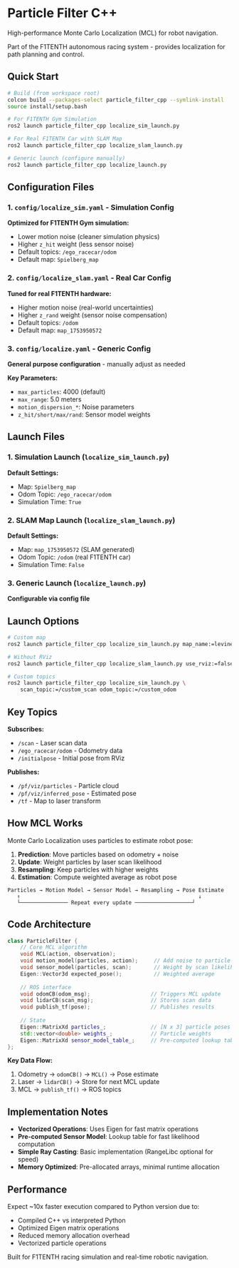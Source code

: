 # Particle Filter C++ 

High-performance Monte Carlo Localization (MCL) for robot navigation. 

Part of the F1TENTH autonomous racing system - provides localization for path planning and control.

## Quick Start

```bash
# Build (from workspace root)
colcon build --packages-select particle_filter_cpp --symlink-install
source install/setup.bash

# For F1TENTH Gym Simulation
ros2 launch particle_filter_cpp localize_sim_launch.py

# For Real F1TENTH Car with SLAM Map
ros2 launch particle_filter_cpp localize_slam_launch.py

# Generic launch (configure manually)
ros2 launch particle_filter_cpp localize_launch.py
```

## Configuration Files

### 1. `config/localize_sim.yaml` - Simulation Config
**Optimized for F1TENTH Gym simulation:**
- Lower motion noise (cleaner simulation physics)
- Higher `z_hit` weight (less sensor noise)
- Default topics: `/ego_racecar/odom`
- Default map: `Spielberg_map`

### 2. `config/localize_slam.yaml` - Real Car Config  
**Tuned for real F1TENTH hardware:**
- Higher motion noise (real-world uncertainties)
- Higher `z_rand` weight (sensor noise compensation)
- Default topics: `/odom`
- Default map: `map_1753950572`

### 3. `config/localize.yaml` - Generic Config
**General purpose configuration** - manually adjust as needed

**Key Parameters:**
- `max_particles`: 4000 (default)
- `max_range`: 5.0 meters  
- `motion_dispersion_*`: Noise parameters
- `z_hit/short/max/rand`: Sensor model weights

## Launch Files

### 1. Simulation Launch (`localize_sim_launch.py`)
**Default Settings:**
- Map: `Spielberg_map` 
- Odom Topic: `/ego_racecar/odom`
- Simulation Time: `True`

### 2. SLAM Map Launch (`localize_slam_launch.py`)
**Default Settings:**
- Map: `map_1753950572` (SLAM generated)
- Odom Topic: `/odom` (real F1TENTH car)
- Simulation Time: `False`

### 3. Generic Launch (`localize_launch.py`)
**Configurable via config file**

## Launch Options

```bash
# Custom map
ros2 launch particle_filter_cpp localize_sim_launch.py map_name:=levine

# Without RViz  
ros2 launch particle_filter_cpp localize_slam_launch.py use_rviz:=false

# Custom topics
ros2 launch particle_filter_cpp localize_sim_launch.py \
    scan_topic:=/custom_scan odom_topic:=/custom_odom
```

## Key Topics

**Subscribes:**
- `/scan` - Laser scan data
- `/ego_racecar/odom` - Odometry data  
- `/initialpose` - Initial pose from RViz

**Publishes:**
- `/pf/viz/particles` - Particle cloud
- `/pf/viz/inferred_pose` - Estimated pose
- `/tf` - Map to laser transform

## How MCL Works

Monte Carlo Localization uses particles to estimate robot pose:

1. **Prediction**: Move particles based on odometry + noise
2. **Update**: Weight particles by laser scan likelihood  
3. **Resampling**: Keep particles with higher weights
4. **Estimation**: Compute weighted average as robot pose

```
Particles → Motion Model → Sensor Model → Resampling → Pose Estimate
   ↑                                                        ↓
   └─────────────── Repeat every update ──────────────────┘
```

## Code Architecture

```cpp
class ParticleFilter {
    // Core MCL algorithm 
    void MCL(action, observation);
    void motion_model(particles, action);     // Add noise to particle motion
    void sensor_model(particles, scan);       // Weight by scan likelihood
    Eigen::Vector3d expected_pose();          // Weighted average
    
    // ROS interface
    void odomCB(odom_msg);                   // Triggers MCL update
    void lidarCB(scan_msg);                  // Stores scan data
    void publish_tf(pose);                   // Publishes results
    
    // State
    Eigen::MatrixXd particles_;              // [N x 3] particle poses
    std::vector<double> weights_;            // Particle weights
    Eigen::MatrixXd sensor_model_table_;     // Pre-computed lookup table
};
```

**Key Data Flow:**
1. Odometry → `odomCB()` → `MCL()` → Pose estimate
2. Laser → `lidarCB()` → Store for next MCL update
3. MCL → `publish_tf()` → ROS topics

## Implementation Notes

- **Vectorized Operations**: Uses Eigen for fast matrix operations  
- **Pre-computed Sensor Model**: Lookup table for fast likelihood computation
- **Simple Ray Casting**: Basic implementation (RangeLibc optional for speed)
- **Memory Optimized**: Pre-allocated arrays, minimal runtime allocation

## Performance

Expect ~10x faster execution compared to Python version due to:
- Compiled C++ vs interpreted Python
- Optimized Eigen matrix operations  
- Reduced memory allocation overhead
- Vectorized particle operations

Built for F1TENTH racing simulation and real-time robotic navigation.
